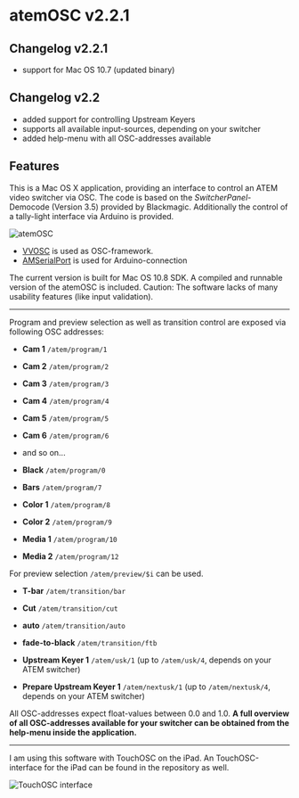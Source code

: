 # atemOSC v2.2.1


## Changelog v2.2.1
 - support for Mac OS 10.7 (updated binary)

## Changelog v2.2
 - added support for controlling Upstream Keyers
 - supports all available input-sources, depending on your switcher
 - added help-menu with all OSC-addresses available

## Features
This is a Mac OS X application, providing an interface to control an ATEM video switcher via OSC. 
The code is based on the *SwitcherPanel*-Democode (Version 3.5) provided by Blackmagic. 	Additionally the control of a tally-light interface via Arduino is provided.

![atemOSC](https://github.com/danielbuechele/atemOSC/raw/master/atemOSC.jpg)

- [VVOSC](http://code.google.com/p/vvopensource/) is used as OSC-framework.
- [AMSerialPort](https://github.com/smokyonion/AMSerialPort) is used for Arduino-connection

The current version is built for Mac OS 10.8 SDK. A compiled and runnable version of the atemOSC is included. Caution: The software lacks of many usability features (like input validation).

----------

Program and preview selection as well as transition control are exposed via following OSC addresses:

 - **Cam 1** `/atem/program/1`
 - **Cam 2** `/atem/program/2`
 - **Cam 3** `/atem/program/3`
 - **Cam 4** `/atem/program/4`
 - **Cam 5** `/atem/program/5`
 - **Cam 6** `/atem/program/6`
 - and so on...
  
 - **Black** `/atem/program/0`
 - **Bars** `/atem/program/7`
 - **Color 1** `/atem/program/8`
 - **Color 2** `/atem/program/9`
 - **Media 1** `/atem/program/10`
 - **Media 2** `/atem/program/12`

For preview selection `/atem/preview/$i` can be used.

 - **T-bar** `/atem/transition/bar`
 - **Cut** `/atem/transition/cut`
 - **auto** `/atem/transition/auto`
 - **fade-to-black** `/atem/transition/ftb`
 
 - **Upstream Keyer 1** `/atem/usk/1` (up to `/atem/usk/4`, depends on your ATEM switcher)
 - **Prepare Upstream Keyer 1** `/atem/nextusk/1`  (up to `/atem/nextusk/4`, depends on your ATEM switcher)
 
 
All OSC-addresses expect float-values between 0.0 and 1.0.
**A full overview of all OSC-addresses available for your switcher can be obtained from the help-menu inside the application.**

----------

I am using this software with TouchOSC on the iPad. An TouchOSC-interface for the iPad can be found in the repository as well.

![TouchOSC interface](https://github.com/danielbuechele/atemOSC/raw/master/ipad-interface.png)
